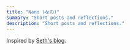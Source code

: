 ```yaml
---
title: "Nano (なの)"
summary: "Short posts and reflections."
description: "Short posts and reflections."
---
```


Inspired by [Seth's blog](https://seths.blog/).
